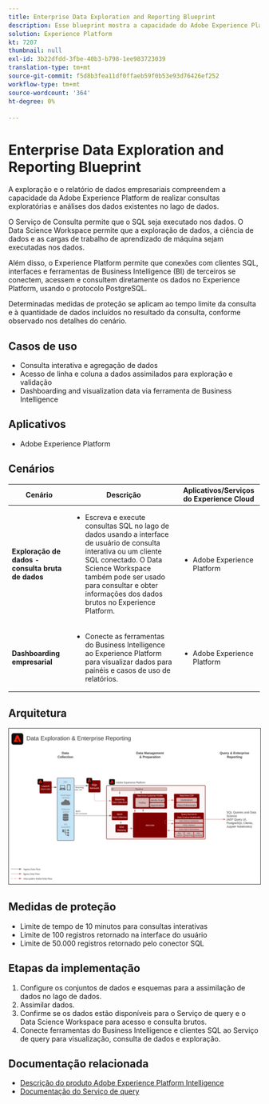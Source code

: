 ```yaml
---
title: Enterprise Data Exploration and Reporting Blueprint
description: Esse blueprint mostra a capacidade do Adobe Experience Platform de realizar consultas exploratórias e análise dos dados existentes no lago de dados.
solution: Experience Platform
kt: 7207
thumbnail: null
exl-id: 3b22dfdd-3fbe-40b3-b798-1ee983723039
translation-type: tm+mt
source-git-commit: f5d8b3fea11df0ffaeb59f0b53e93d76426ef252
workflow-type: tm+mt
source-wordcount: '364'
ht-degree: 0%

---
```


# Enterprise Data Exploration and Reporting Blueprint

A exploração e o relatório de dados empresariais compreendem a capacidade da Adobe Experience Platform de realizar consultas exploratórias e análises dos dados existentes no lago de dados.

O Serviço de Consulta permite que o SQL seja executado nos dados. O Data Science Workspace permite que a exploração de dados, a ciência de dados e as cargas de trabalho de aprendizado de máquina sejam executadas nos dados.

Além disso, o Experience Platform permite que conexões com clientes SQL, interfaces e ferramentas de Business Intelligence (BI) de terceiros se conectem, acessem e consultem diretamente os dados no Experience Platform, usando o protocolo PostgreSQL.

Determinadas medidas de proteção se aplicam ao tempo limite da consulta e à quantidade de dados incluídos no resultado da consulta, conforme observado nos detalhes do cenário.

## Casos de uso

* Consulta interativa e agregação de dados
* Acesso de linha e coluna a dados assimilados para exploração e validação
* Dashboarding and visualization data via ferramenta de Business Intelligence

## Aplicativos

* Adobe Experience Platform

## Cenários

| Cenário | Descrição | Aplicativos/Serviços do Experience Cloud |
|---|---|---|
| **Exploração de dados - consulta bruta de dados** | <ul><li>Escreva e execute consultas SQL no lago de dados usando a interface de usuário de consulta interativa ou um cliente SQL conectado. O Data Science Workspace também pode ser usado para consultar e obter informações dos dados brutos no Experience Platform.</li></ul> | <ul><li>Adobe Experience Platform</li></ul> |
| **Dashboarding empresarial** | <ul><li>Conecte as ferramentas do Business Intelligence ao Experience Platform para visualizar dados para painéis e casos de uso de relatórios.</li></ul> | <ul><li>Adobe Experience Platform</li></ul> |

## Arquitetura

<img src="assets/dataexplore.svg" alt="Arquitetura de referência para o Enterprise Data Exploration and Reporting Blueprint" style="border:1px solid #4a4a4a" />

## Medidas de proteção

* Limite de tempo de 10 minutos para consultas interativas
* Limite de 100 registros retornado na interface do usuário
* Limite de 50.000 registros retornado pelo conector SQL

## Etapas da implementação

1. Configure os conjuntos de dados e esquemas para a assimilação de dados no lago de dados.
1. Assimilar dados.
1. Confirme se os dados estão disponíveis para o Serviço de query e o Data Science Workspace para acesso e consulta brutos.
1. Conecte ferramentas do Business Intelligence e clientes SQL ao Serviço de query para visualização, consulta de dados e exploração.

## Documentação relacionada

* [Descrição do produto Adobe Experience Platform Intelligence](https://helpx.adobe.com/legal/product-descriptions/adobe-experience-platform-intelligence---product-description.html)
* [Documentação do Serviço de query](https://experienceleague.adobe.com/docs/experience-platform/query/home.html?lang=en)

